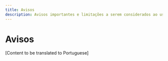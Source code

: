 ```yaml
---
title: Avisos
description: Avisos importantes e limitações a serem considerados ao usar o Django Guardian
---
```


# Avisos

[Content to be translated to Portuguese]

<!-- This page content will be translated from the main English userguide/caveats.md -->
